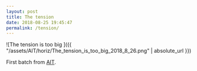 ```yaml
---
layout: post
title: The tension 
date: 2018-08-25 19:45:47
permalink: /tension/ 
---
```


![The tension is too big ]({{ "/assets/AIT/horiz/The_tension_is_too_big_2018_8_26.png" | absolute_url }})

First batch from [AIT](https://github.com/jchwenger/AIT).
